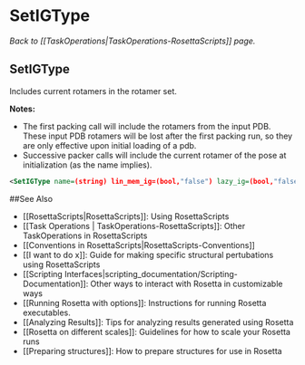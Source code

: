 # SetIGType
*Back to [[TaskOperations|TaskOperations-RosettaScripts]] page.*
## SetIGType

Includes current rotamers in the rotamer set.

**Notes:**
* The first packing call will include the rotamers from the input PDB. These input PDB rotamers will be lost after the first packing run, so they are only effective upon initial loading of a pdb.
* Successive packer calls will include the current rotamer of the pose at initialization (as the name implies).

```xml
<SetIGType name=(string) lin_mem_ig=(bool,"false") lazy_ig=(bool,"false") double_lazy_ig=(bool,"false")/>
```

##See Also

* [[RosettaScripts|RosettaScripts]]: Using RosettaScripts
* [[Task Operations | TaskOperations-RosettaScripts]]: Other TaskOperations in RosettaScripts
* [[Conventions in RosettaScripts|RosettaScripts-Conventions]]
* [[I want to do x]]: Guide for making specific structural pertubations using RosettaScripts
* [[Scripting Interfaces|scripting_documentation/Scripting-Documentation]]: Other ways to interact with Rosetta in customizable ways
* [[Running Rosetta with options]]: Instructions for running Rosetta executables.
* [[Analyzing Results]]: Tips for analyzing results generated using Rosetta
* [[Rosetta on different scales]]: Guidelines for how to scale your Rosetta runs
* [[Preparing structures]]: How to prepare structures for use in Rosetta